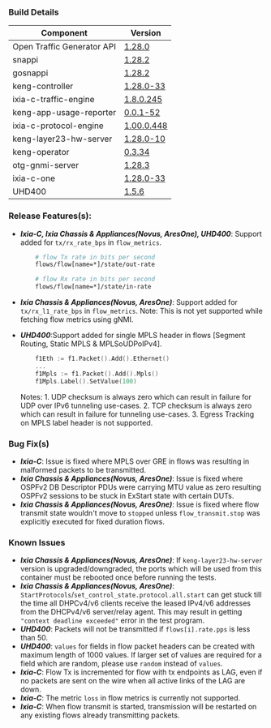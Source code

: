 ### Build Details

| Component                     | Version       |
|-------------------------------|---------------|
| Open Traffic Generator API    | [1.28.0](https://redocly.github.io/redoc/?url=https://raw.githubusercontent.com/open-traffic-generator/models/v1.28.0/artifacts/openapi.yaml)         |
| snappi                        | [1.28.2](https://pypi.org/project/snappi/1.28.2)        |
| gosnappi                      | [1.28.2](https://pkg.go.dev/github.com/open-traffic-generator/snappi/gosnappi@v1.28.2)        |
| keng-controller               | [1.28.0-33](https://github.com/orgs/open-traffic-generator/packages/container/package/keng-controller)    |
| ixia-c-traffic-engine         | [1.8.0.245](https://github.com/orgs/open-traffic-generator/packages/container/package/ixia-c-traffic-engine)       |
| keng-app-usage-reporter       | [0.0.1-52](https://github.com/orgs/open-traffic-generator/packages/container/package/keng-app-usage-reporter)      |
| ixia-c-protocol-engine        | [1.00.0.448](https://github.com/orgs/open-traffic-generator/packages/container/package/ixia-c-protocol-engine)    | 
| keng-layer23-hw-server        | [1.28.0-10](https://github.com/orgs/open-traffic-generator/packages/container/package/keng-layer23-hw-server)    |
| keng-operator                 | [0.3.34](https://github.com/orgs/open-traffic-generator/packages/container/package/keng-operator)        | 
| otg-gnmi-server               | [1.28.3](https://github.com/orgs/open-traffic-generator/packages/container/package/otg-gnmi-server)         |
| ixia-c-one                    | [1.28.0-33](https://github.com/orgs/open-traffic-generator/packages/container/package/ixia-c-one/)         |
| UHD400                        | [1.5.6](https://downloads.ixiacom.com/support/downloads_and_updates/public/UHD400/1.5/1.5.6/artifacts.tar)         |


### Release Features(s):
* <b><i>Ixia-C, Ixia Chassis & Appliances(Novus, AresOne), UHD400</i></b>: Support added for `tx/rx_rate_bps` in `flow_metrics`.

    ```sh
        # flow Tx rate in bits per second
        flows/flow[name=*]/state/out-rate

        # flow Rx rate in bits per second
        flows/flow[name=*]/state/in-rate
    ```

* <b><i>Ixia Chassis & Appliances(Novus, AresOne)</i></b>: Support added for `tx/rx_l1_rate_bps` in `flow_metrics`.
    Note: This is not yet supported while fetching flow metrics using gNMI.

* <b><i>UHD400</i></b>:Support added for single MPLS header in flows [Segment Routing, Static MPLS & MPLSoUDPoIPv4].
    ```go
        f1Eth := f1.Packet().Add().Ethernet()​
        ...​
        f1Mpls := f1.Packet().Add().Mpls()​
        f1Mpls.Label().SetValue(100)​​​
    ```
    Notes:
        1. UDP checksum is always zero which can result in failure for UDP over IPv6 tunneling use-cases.
        2. TCP checksum is always zero which can result in failure for tunneling use-cases.
        3. Egress Tracking on MPLS label header is not supported.

### Bug Fix(s)
* <b><i>Ixia-C</i></b>: Issue is fixed where MPLS over GRE in flows was resulting in malformed packets to be transmitted.
* <b><i>Ixia Chassis & Appliances(Novus, AresOne)</i></b>: Issue is fixed where OSPFv2 DB Descriptor PDUs were carrying MTU value as zero resulting OSPFv2 sessions to be stuck in ExStart state with certain DUTs.
* <b><i>Ixia Chassis & Appliances(Novus, AresOne)</i></b>: Issue is fixed where flow transmit state wouldn't move to `stopped` unless `flow_transmit.stop` was explicitly executed for fixed duration flows.


### Known Issues
* <b><i>Ixia Chassis & Appliances(Novus, AresOne)</i></b>: If `keng-layer23-hw-server` version is upgraded/downgraded, the ports which will be used from this container must be rebooted once before running the tests.
* <b><i>Ixia Chassis & Appliances(Novus, AresOne)</i></b>: `StartProtocols`/`set_control_state.protocol.all.start` can get stuck till the time all DHPCv4/v6 clients receive the leased IPv4/v6 addresses from the DHCPv4/v6 server/relay agent. This may result in getting `"context deadline exceeded"` error in the test program.
* <b><i>UHD400</i></b>: Packets will not be transmitted if `flows[i].rate.pps` is less than 50.
* <b><i>UHD400</i></b>: `values` for fields in flow packet headers can be created with maximum length of 1000 values. If larger set of values are required for a field which are random, please use `random` instead of `values`.
* <b><i>Ixia-C</i></b>: Flow Tx is incremented for flow with tx endpoints as LAG, even if no packets are sent on the wire when all active links of the LAG are down.
* <b><i>Ixia-C</i></b>: The metric `loss` in flow metrics is currently not supported.
* <b><i>Ixia-C</i></b>: When flow transmit is started, transmission will be restarted on any existing flows already transmitting packets. 